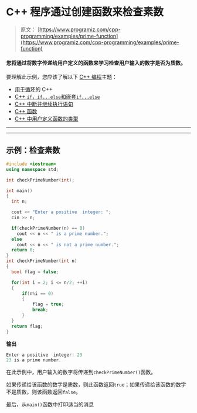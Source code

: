 # C++ 程序通过创建函数来检查素数

> 原文： [https://www.programiz.com/cpp-programming/examples/prime-function](https://www.programiz.com/cpp-programming/examples/prime-function)

#### 您将通过将数字传递给用户定义的函数来学习检查用户输入的数字是否为质数。

要理解此示例，您应该了解以下 [C++ 编程](/cpp-programming "C++ tutorial")主题：

*   [用于循环](/cpp-programming/for-loop)的 C++ 
*   [C++ `if`，`if...else`和嵌套`if...else`](/cpp-programming/if-else)
*   [C++ 中断并继续执行语句](/cpp-programming/break-continue)
*   [C++ 函数](/cpp-programming/function)
*   [C++ 中用户定义函数的类型](/cpp-programming/user-defined-function-types)

* * *

* * *

## 示例：检查素数

```cpp
#include <iostream>
using namespace std;

int checkPrimeNumber(int);

int main()
{
  int n;

  cout << "Enter a positive  integer: ";
  cin >> n;

  if(checkPrimeNumber(n) == 0)
    cout << n << " is a prime number.";
  else
    cout << n << " is not a prime number.";
  return 0;
}
int checkPrimeNumber(int n)
{
  bool flag = false;

  for(int i = 2; i <= n/2; ++i)
  {
      if(n%i == 0)
      {
          flag = true;
          break;
      }
  }
  return flag;
} 

```

**输出**

```cpp
Enter a positive  integer: 23
23 is a prime number.
```

在此示例中，用户输入的数字将传递到`checkPrimeNumber()`函数。

如果传递给该函数的数字是质数，则此函数返回`true`；如果传递给该函数的数字不是质数，则该函数返回`false`。

最后，从`main()`函数中打印适当的消息